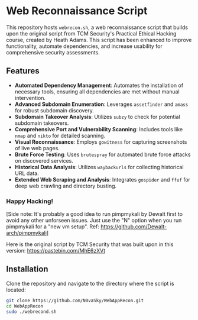 # Web Reconnaissance Script

This repository hosts `webrecon.sh`, a web reconnaissance script that builds upon the original script from TCM Security's Practical Ethical Hacking course, created by Heath Adams. This script has been enhanced to improve functionality, automate dependencies, and increase usability for comprehensive security assessments. 

## Features

- **Automated Dependency Management**: Automates the installation of necessary tools, ensuring all dependencies are met without manual intervention.
- **Advanced Subdomain Enumeration**: Leverages `assetfinder` and `amass` for robust subdomain discovery.
- **Subdomain Takeover Analysis**: Utilizes `subzy` to check for potential subdomain takeovers.
- **Comprehensive Port and Vulnerability Scanning**: Includes tools like `nmap` and `nikto` for detailed scanning.
- **Visual Reconnaissance**: Employs `gowitness` for capturing screenshots of live web pages.
- **Brute Force Testing**: Uses `brutespray` for automated brute force attacks on discovered services.
- **Historical Data Analysis**: Utilizes `waybackurls` for collecting historical URL data.
- **Extended Web Scraping and Analysis**: Integrates `gospider` and `ffuf` for deep web crawling and directory busting.

### Happy Hacking!

[Side note: It's probably a good idea to run pimpmykali by Dewalt first to avoid any other unforseen issues. Just use the "N" option when you run pimpmykali for a "new vm setup". Ref: https://github.com/Dewalt-arch/pimpmykali]

Here is the original script by TCM Security that was built upon in this version: https://pastebin.com/MhE6zXVt

## Installation

Clone the repository and navigate to the directory where the script is located:

```bash
git clone https://github.com/N0vaSky/WebAppRecon.git
cd WebAppRecon
sudo ./webrecond.sh
